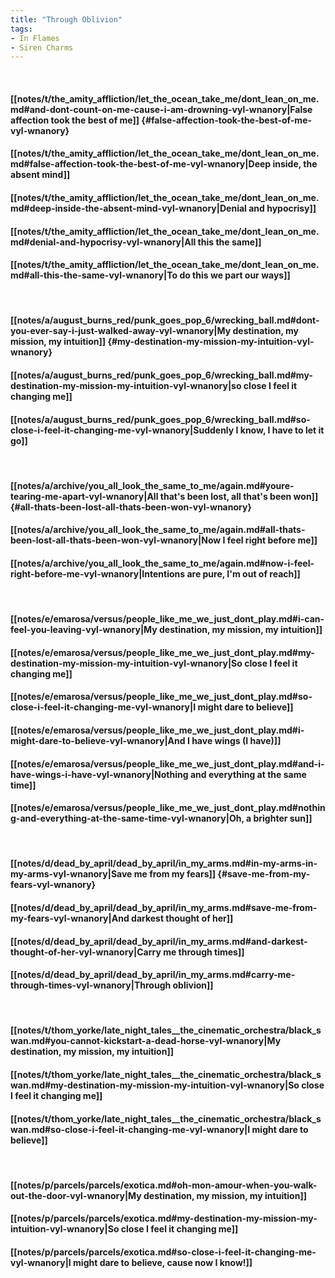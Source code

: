```yaml
---
title: "Through Oblivion"
tags:
- In Flames
- Siren Charms
---
```

&nbsp;
#### [[notes/t/the_amity_affliction/let_the_ocean_take_me/dont_lean_on_me.md#and-dont-count-on-me-cause-i-am-drowning-vyl-wnanory|False affection took the best of me]] {#false-affection-took-the-best-of-me-vyl-wnanory}
#### [[notes/t/the_amity_affliction/let_the_ocean_take_me/dont_lean_on_me.md#false-affection-took-the-best-of-me-vyl-wnanory|Deep inside, the absent mind]]
#### [[notes/t/the_amity_affliction/let_the_ocean_take_me/dont_lean_on_me.md#deep-inside-the-absent-mind-vyl-wnanory|Denial and hypocrisy]]
#### [[notes/t/the_amity_affliction/let_the_ocean_take_me/dont_lean_on_me.md#denial-and-hypocrisy-vyl-wnanory|All this the same]]
#### [[notes/t/the_amity_affliction/let_the_ocean_take_me/dont_lean_on_me.md#all-this-the-same-vyl-wnanory|To do this we part our ways]]
&nbsp;
#### [[notes/a/august_burns_red/punk_goes_pop_6/wrecking_ball.md#dont-you-ever-say-i-just-walked-away-vyl-wnanory|My destination, my mission, my intuition]] {#my-destination-my-mission-my-intuition-vyl-wnanory}
#### [[notes/a/august_burns_red/punk_goes_pop_6/wrecking_ball.md#my-destination-my-mission-my-intuition-vyl-wnanory|so close I feel it changing me]]
#### [[notes/a/august_burns_red/punk_goes_pop_6/wrecking_ball.md#so-close-i-feel-it-changing-me-vyl-wnanory|Suddenly I know, I have to let it go]]
&nbsp;
#### [[notes/a/archive/you_all_look_the_same_to_me/again.md#youre-tearing-me-apart-vyl-wnanory|All that's been lost, all that's been won]] {#all-thats-been-lost-all-thats-been-won-vyl-wnanory}
#### [[notes/a/archive/you_all_look_the_same_to_me/again.md#all-thats-been-lost-all-thats-been-won-vyl-wnanory|Now I feel right before me]]
#### [[notes/a/archive/you_all_look_the_same_to_me/again.md#now-i-feel-right-before-me-vyl-wnanory|Intentions are pure, I'm out of reach]]
&nbsp;
#### [[notes/e/emarosa/versus/people_like_me_we_just_dont_play.md#i-can-feel-you-leaving-vyl-wnanory|My destination, my mission, my intuition]]
#### [[notes/e/emarosa/versus/people_like_me_we_just_dont_play.md#my-destination-my-mission-my-intuition-vyl-wnanory|So close I feel it changing me]]
#### [[notes/e/emarosa/versus/people_like_me_we_just_dont_play.md#so-close-i-feel-it-changing-me-vyl-wnanory|I might dare to believe]]
#### [[notes/e/emarosa/versus/people_like_me_we_just_dont_play.md#i-might-dare-to-believe-vyl-wnanory|And I have wings (I have)]]
#### [[notes/e/emarosa/versus/people_like_me_we_just_dont_play.md#and-i-have-wings-i-have-vyl-wnanory|Nothing and everything at the same time]]
#### [[notes/e/emarosa/versus/people_like_me_we_just_dont_play.md#nothing-and-everything-at-the-same-time-vyl-wnanory|Oh, a brighter sun]]
&nbsp;
#### [[notes/d/dead_by_april/dead_by_april/in_my_arms.md#in-my-arms-in-my-arms-vyl-wnanory|Save me from my fears]] {#save-me-from-my-fears-vyl-wnanory}
#### [[notes/d/dead_by_april/dead_by_april/in_my_arms.md#save-me-from-my-fears-vyl-wnanory|And darkest thought of her]]
#### [[notes/d/dead_by_april/dead_by_april/in_my_arms.md#and-darkest-thought-of-her-vyl-wnanory|Carry me through times]]
#### [[notes/d/dead_by_april/dead_by_april/in_my_arms.md#carry-me-through-times-vyl-wnanory|Through oblivion]]
&nbsp;
#### [[notes/t/thom_yorke/late_night_tales__the_cinematic_orchestra/black_swan.md#you-cannot-kickstart-a-dead-horse-vyl-wnanory|My destination, my mission, my intuition]]
#### [[notes/t/thom_yorke/late_night_tales__the_cinematic_orchestra/black_swan.md#my-destination-my-mission-my-intuition-vyl-wnanory|So close I feel it changing me]]
#### [[notes/t/thom_yorke/late_night_tales__the_cinematic_orchestra/black_swan.md#so-close-i-feel-it-changing-me-vyl-wnanory|I might dare to believe]]
&nbsp;
#### [[notes/p/parcels/parcels/exotica.md#oh-mon-amour-when-you-walk-out-the-door-vyl-wnanory|My destination, my mission, my intuition]]
#### [[notes/p/parcels/parcels/exotica.md#my-destination-my-mission-my-intuition-vyl-wnanory|So close I feel it changing me]]
#### [[notes/p/parcels/parcels/exotica.md#so-close-i-feel-it-changing-me-vyl-wnanory|I might dare to believe, cause now I know!]]
